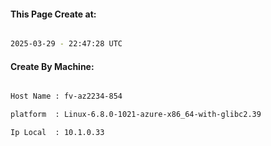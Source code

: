 
   
#### This Page Create at:

```bash

2025-03-29 - 22:47:28 UTC

```

#### Create By Machine:

```bash

Host Name : fv-az2234-854

platform  : Linux-6.8.0-1021-azure-x86_64-with-glibc2.39

Ip Local  : 10.1.0.33

```

